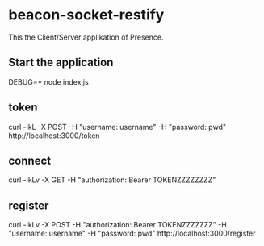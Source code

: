 # beacon-socket-restify


This the Client/Server applikation of Presence.

## Start the application

DEBUG=* node index.js

## token
curl -ikL -X POST -H "username: username" -H "password: pwd" http://localhost:3000/token

## connect
curl -ikLv -X GET -H "authorization: Bearer TOKENZZZZZZZZ"

## register
curl -ikLv -X POST -H "authorization: Bearer TOKENZZZZZZZ" -H "username: username" -H "password: pwd" http://localhost:3000/register

